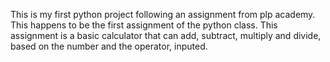 This is my first python project following an assignment from plp academy. 
This happens to be the first assignment of the python class. 
This assignment is a basic calculator that can add, subtract, multiply and divide, based on the number and the operator,
inputed.
